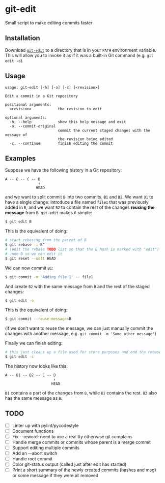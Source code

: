# git-edit
Small script to make editing commits faster

## Installation
Download [`git-edit`](https://raw.githubusercontent.com/samiraguiar/git-edit/master/git-edit) to a directory that is in your `PATH` environment variable. This will allow you to invoke it as if it was a built-in Git command (e.g. `git edit -o`).

## Usage

```
usage: git-edit [-h] [-o] [-c] [<revision>]

Edit a commit in a Git repository

positional arguments:
  <revision>            the revision to edit

optional arguments:
  -h, --help            show this help message and exit
  -o, --commit-original
                        commit the current staged changes with the message of
                        the revision being edited
  -c, --continue        finish editing the commit
```

## Examples

Suppose we have the following history in a Git repository:

```
A -- B -- C -- D
               ↑
              HEAD
```

and we want to split commit `B` into two commits, `B1` and `B2`. We want `B1` to have a single change: introduce a file named `file1` that was previously added in `B`, and we want `B2` to contain the rest of the changes **reusing the message** from `B`. `git-edit` makes it simple:

```bash
$ git edit B
```

This is the equivalent of doing:
```bash
# start rebasing from the parent of B
$ git rebase -i B^
# (edit the rebase TODO list so that the B hash is marked with "edit")
# undo B so we can edit it
$ git reset --soft HEAD
```

We can now commit `B1`:

```bash
$ git commit -m 'Adding file 1' -- file1
```

And create `B2` with the same message from `B` and the rest of the staged changes:
```bash
$ git edit -o
```

This is the equivalent of doing:
```bash
$ git commit --reuse-message=B
```

(if we don't want to reuse the message, we can just manually commit the changes with another message, e.g. `git commit -m 'Some other message'`)

Finally we can finish editing:
```bash
# this just cleans up a file used for store purposes and end the rebase process
$ git edit -c
```

The history now looks like this:
```
A -- B1 -- B2 -- C -- D
                      ↑
                     HEAD
```

`B1` contains a part of the changes from `B`, while `B2` contains the rest. `B2` also has the same message as `B`.

## TODO
- [ ] Linter up with pylint/pycodestyle
- [ ] Document functions
- [ ] Fix --reword: need to use a real tty otherwise git complains
- [ ] Handle merge commits or commits whose parent is a merge commit
- [ ] Support editing multiple commits
- [ ] Add an --abort switch
- [ ] Handle root commit
- [ ] Color git-status output (called just after edit has started)
- [ ] Print a short summary of the newly created commits (hashes and msg) or some message if they were all removed
